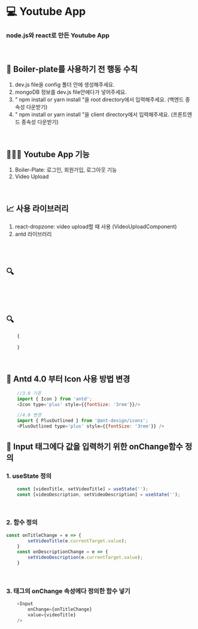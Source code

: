 # 💻 Youtube App
### node.js와 react로 만든 Youtube App

<br>

## 🔖 Boiler-plate를 사용하기 전 행동 수칙
1. dev.js file을 config 폴더 안에 생성해주세요.
2. mongoDB 정보를 dev.js file안에다가 넣어주세요.
3. " npm install or yarn install "을 root directory에서 입력해주세요. (백엔드 종속성 다운받기)
4. " npm install or yarn install "을 client directory에서 입력해주세요. (프론트엔드 종속성 다운받기)

<br>

## 👨🏻‍💻 Youtube App 기능
1. Boiler-Plate: 로그인, 회원가입, 로그아웃 기능
2. Video Upload

<br>

## 📈 사용 라이브러리
1. react-dropzone: video upload할 때 사용 (VideoUploadComponent)
2. antd 라이브러리

<br>


<br>

## 🔍 
```javascript
    
```

<br>

## 🔍 
```javascript
    {
        
    }
```

<br>

## 🏃 Antd 4.0 부터 Icon 사용 방법 변경
```javascript
    //3.0 기존
    import { Icon } from 'antd';
    <Icon type='plus' style={{fontSize: '3rem'}}/>

    //4.0 변경
    import { PlusOutlined } from '@ant-design/icons';
    <PlusOutlined type='plus' style={{fontSize: '3rem'}} />
```

## 🏃 Input 태그에다 값을 입력하기 위한 onChange함수 정의
### 1. useState 정의
```javascript
    const [videoTitle, setVideoTitle] = useState('');
    const [videoDescription, setVideoDescription] = useState('');
```

<br>

### 2. 함수 정의
```javascript
const onTitleChange = e => {
        setVideoTitle(e.currentTarget.value);
    }
    const onDescriptionChange = e => {
        setVideoDescription(e.currentTarget.value);
    }
```

<br>

### 3. 태그의 onChange 속성에다 정의한 함수 넣기
```javascript
    <Input
        onChange={onTitleChange}
        value={videoTitle}
    />
```